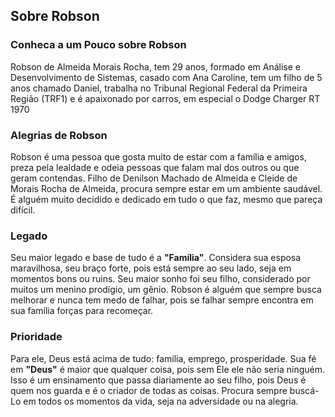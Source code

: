 ## Sobre Robson

### Conheca a um Pouco sobre Robson

   Robson de Almeida Morais Rocha, tem 29 anos, formado em Análise e Desenvolvimento de Sistemas,
      casado com Ana Caroline, tem um filho de 5 anos chamado Daniel,
      trabalha no Tribunal Regional Federal da Primeira Região (TRF1) e é apaixonado por carros, em especial o Dodge Charger RT 1970

### Alegrias de Robson

   Robson é uma pessoa que gosta muito de estar com a família e amigos, preza pela lealdade e 
      odeia pessoas que falam mal dos outros ou que geram contendas. Filho de Denilson Machado de Almeida e Cleide de Morais Rocha de Almeida,
      procura sempre estar em um ambiente saudável. É alguém muito decidido e dedicado em tudo o que faz, mesmo que pareça difícil.

### Legado

   Seu maior legado e base de tudo é a <strong>"Família"</strong>. Considera sua esposa maravilhosa,
      seu braço forte, pois está sempre ao seu lado, seja em momentos bons ou ruins.
      Seu maior sonho foi seu filho, considerado por muitos um menino prodígio, um gênio.
      Robson é alguém que sempre busca melhorar e nunca tem medo de falhar, pois se falhar sempre encontra em sua família forças para recomeçar.
### Prioridade

   Para ele, Deus está acima de tudo: família, emprego, prosperidade. Sua fé em <strong>"Deus"</strong> é maior que qualquer coisa, 
      pois sem Ele ele não seria ninguém. Isso é um ensinamento que passa diariamente ao seu filho,
      pois Deus é quem nos guarda e é o criador de todas as coisas. Procura sempre buscá-Lo em todos os momentos da vida, seja na adversidade ou na alegria.
